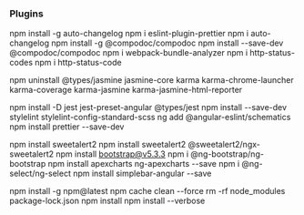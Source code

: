 ### Plugins

npm install -g auto-changelog
npm i eslint-plugin-prettier
npm i auto-changelog
npm install -g @compodoc/compodoc
npm install --save-dev @compodoc/compodoc
npm i webpack-bundle-analyzer
npm i http-status-codes npm i http-status-code
<!-- uninstall karma -->
npm uninstall @types/jasmine jasmine-core karma karma-chrome-launcher karma-coverage karma-jasmine karma-jasmine-html-reporter
<!-- install jest -->
npm install -D jest jest-preset-angular @types/jest
npm install --save-dev stylelint stylelint-config-standard-scss
ng add @angular-eslint/schematics
npm install prettier --save-dev

npm install sweetalert2   npm install sweetalert2 @sweetalert2/ngx-sweetalert2
npm install bootstrap@v5.3.3
npm i @ng-bootstrap/ng-bootstrap
npm install apexcharts ng-apexcharts --save
npm i @ng-select/ng-select
npm install simplebar-angular --save

 
npm install -g npm@latest
npm cache clean --force
rm -rf node_modules package-lock.json
npm install
npm install --verbose
